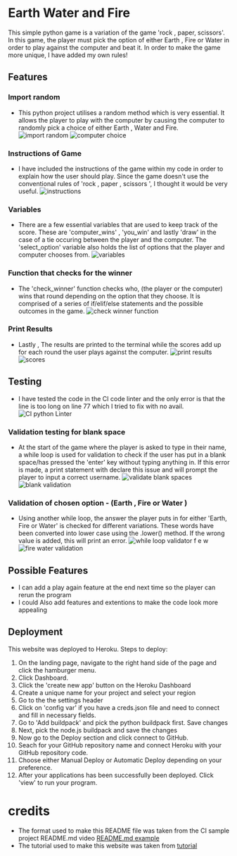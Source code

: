 # Earth Water and Fire
This simple python game is a variation of the game 'rock , paper, scissors'. In this game, the player must pick the option of either Earth , Fire or Water in order to play against the computer and beat it. In order to make the game more unique, I have added my own rules!

## Features
### Import random  
* This python project utilises a random method which is very essential. It allows the player to play with the computer by causing the computer to randomly pick a choice of either Earth , Water and Fire. 
![import random](https://user-images.githubusercontent.com/110638513/208222489-0fe701fa-56f5-492d-9e75-19ce5bb3b0ac.PNG)
![computer choice](https://user-images.githubusercontent.com/110638513/208222579-2be61857-a2bd-461f-a9b8-57fd2b555751.PNG)
### Instructions of Game
* I have included the instructions of the game within my code in order to explain how the user should play. Since the game doesn't use the conventional rules of 'rock , paper , scissors ', I thought it would be very useful. 
![instructions](https://user-images.githubusercontent.com/110638513/208222557-35319b41-468f-4636-a280-74036411dc76.PNG)
### Variables 
* There are a few essential variables that are used to keep track of the score. These are 'computer_wins' , 'you_win' and lastly 'draw' in the case of a tie occuring between the player and the computer. The 'select_option' variable also holds the list of options that the player and computer chooses from.
![variables](https://user-images.githubusercontent.com/110638513/208222567-f5d8f104-bb27-4604-82e2-f983d87ccd1d.PNG)
### Function that checks for the winner
* The 'check_winner' function checks  who, (the player or the computer) wins that round depending on the option that they choose. It is comprised of a series of if/elif/else statements and the possible outcomes in the game.
![check winner function](https://user-images.githubusercontent.com/110638513/208222569-96ea9fbd-c4fc-4336-a1c3-2eb05dbbb5fe.PNG)

### Print Results 
* Lastly , The results are printed to the terminal while the scores add up for each round the user plays against the computer. 
![print results](https://user-images.githubusercontent.com/110638513/208222634-5601596a-47b5-4353-8df0-179ea0ec5217.PNG)
![scores](https://user-images.githubusercontent.com/110638513/208224235-e79e08a6-b518-47c6-bd68-da394a07d61e.PNG)

## Testing 

* I have tested the code in the CI code linter and the only error is that the line is too long on line 77 which I tried to fix with no avail.
![CI python Linter](https://user-images.githubusercontent.com/110638513/208224154-d08396b4-7e58-440c-bd56-14f5931405af.PNG)
### Validation testing for blank space
* At the start of the game where the player is asked to type in their name, a while loop is used for validation to check if the user has put in a blank space/has pressed the 'enter' key without typing anything in. If this error is made, a print statement with declare this issue and will prompt the player to input a correct username.
![validate blank spaces](https://user-images.githubusercontent.com/110638513/208222706-357abe02-5c5a-4e7f-990f-99ed14b8254b.PNG)
![blank validation](https://user-images.githubusercontent.com/110638513/208223026-4e7ed3a8-b1a1-41da-800e-4fe4dcaa6fb8.PNG)

### Validation of chosen option - (Earth , Fire or Water )
* Using another while loop, the answer the player puts in for either 'Earth, Fire or Water' is checked for different variations. These words have been converted into lower case using the .lower() method. If the wrong value is added, this will print an error.
![while loop validator f e w](https://user-images.githubusercontent.com/110638513/208222574-ef0b192f-d236-4537-97ab-e1f957a76c1d.PNG)
![fire water validation](https://user-images.githubusercontent.com/110638513/208223402-4c0dd30c-d69c-4a09-9a38-18e221be689a.PNG)

## Possible Features

* I can add a play again feature at the end next time so the player can rerun the program
* I could Also add features and extentions to make the code look more appealing 

## Deployment
This website was deployed to Heroku.
Steps to deploy:

1. On the landing page, navigate to the right hand side of the page and click the hamburger menu.
2. Click Dashboard.
3. Click the 'create new app' button on the Heroku Dashboard
4. Create a unique name for your project and select your region
5. Go to the the settings header 
6. Click on 'config var' if you have a creds.json file and need to connect and fill in necessary fields.
7. Go to 'Add buildpack' and pick the python buildpack first. Save changes
8. Next, pick the node.js buildpack and save the changes
9. Now go to the Deploy section and click connect to GitHub.
10. Seach for your GitHub repository name and connect Heroku with your GitHub repository code.
11. Choose either Manual Deploy or Automatic Deploy depending on your preference.
12. After your applications has been successfully been deployed. Click 'view' to run your program.

# credits 

* The format used to make this README file was taken from the CI sample project README.md video [README.md example](https://learn.codeinstitute.net/courses/course-v1:CodeInstitute+CSSE_PAGPPF+2021_Q2/courseware/66cf361c769a41d496f5001fae6f9be7/3b5cd5dc8313462aa5975a3c9b9a1a3c/)
* The tutorial used to make this website was taken from [tutorial](https://www.youtube.com/watch?v=LumFgJxRjP4)
                                                               
